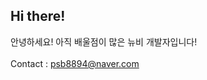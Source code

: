 <h2> Hi there!</h2>

<span> 안녕하세요! 아직 배울점이 많은 뉴비 개발자입니다! </span> <br>
<span>  </span> <br>
<span> Contact : psb8894@naver.com </span>
